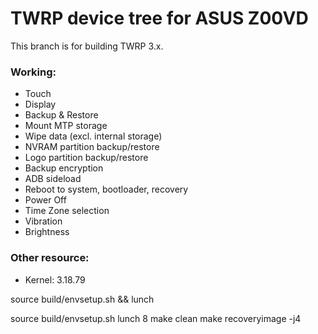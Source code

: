 TWRP device tree for ASUS Z00VD
==============

This branch is for building TWRP 3.x.

### Working:
  - Touch
  - Display
  - Backup & Restore
  - Mount MTP storage
  - Wipe data (excl. internal storage)
  - NVRAM partition backup/restore
  - Logo partition backup/restore
  - Backup encryption
  - ADB sideload
  - Reboot to system, bootloader, recovery
  - Power Off
  - Time Zone selection
  - Vibration
  - Brightness

### Other resource:
  - Kernel: 3.18.79


source build/envsetup.sh && lunch



source build/envsetup.sh
lunch 8
make clean
make recoveryimage -j4

